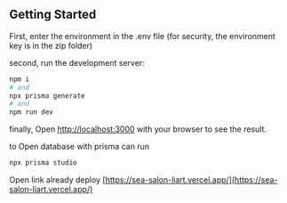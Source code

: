 ## Getting Started

First, enter the environment in the .env file (for security, the environment key is in the zip folder)

second, run the development server:

```bash
npm i
# and
npx prisma generate
# and
npm run dev
```

finally, Open [http://localhost:3000](http://localhost:3000) with your browser to see the result.

to Open database with prisma can run

```bash
npx prisma studio
```

Open link already deploy [https://sea-salon-liart.vercel.app/](https://sea-salon-liart.vercel.app/)
